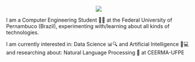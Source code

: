 <p align="center">
  <a href="https://github.com/DenverCoder1/readme-typing-svg"><img src="https://readme-typing-svg.herokuapp.com?lines=Hey+there!👋;I'm+Otávio+Francisco!;I'm+an+aspiring+Data+Scientist;and+a+Computer+Engineering+student.;Check+out+my+projects!;&center=true&width=500&height=50"></a>
</p>




I am a Computer Engineering Student 👨‍💻 at the Federal University of Pernambuco (Brazil),
experimenting with/learning about all kinds of technologies.

I am currently interested in: Data Science 📊🔍 and Artificial Intelligence 🧠💻 
and researching about: Natural Language Processing 💭 at CEERMA-UFPE

